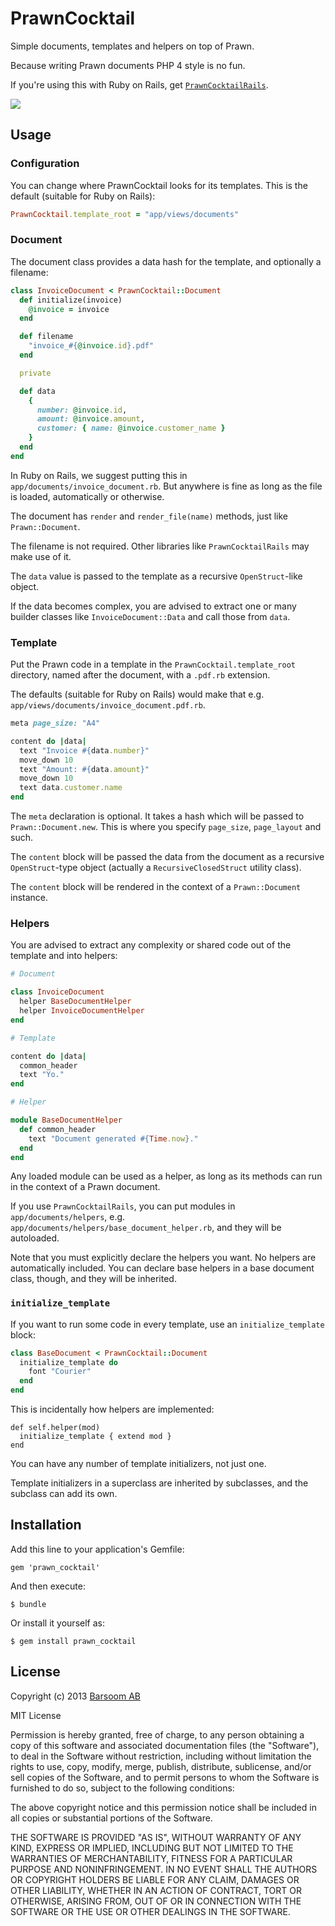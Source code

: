 # PrawnCocktail

Simple documents, templates and helpers on top of Prawn.

Because writing Prawn documents PHP 4 style is no fun.

If you're using this with Ruby on Rails, get [`PrawnCocktailRails`](http://github.com/barsoom/prawn_cocktail_rails).

![](http://upload.wikimedia.org/wikipedia/commons/f/f8/Cocktail_1_bg_060702.jpg)

## Usage

### Configuration

You can change where PrawnCocktail looks for its templates. This is the default (suitable for Ruby on Rails):

``` ruby
PrawnCocktail.template_root = "app/views/documents"
```

### Document

The document class provides a data hash for the template, and optionally a filename:

``` ruby
class InvoiceDocument < PrawnCocktail::Document
  def initialize(invoice)
    @invoice = invoice
  end

  def filename
    "invoice_#{@invoice.id}.pdf"
  end

  private

  def data
    {
      number: @invoice.id,
      amount: @invoice.amount,
      customer: { name: @invoice.customer_name }
    }
  end
end
```

In Ruby on Rails, we suggest putting this in `app/documents/invoice_document.rb`. But anywhere is fine as long as the file is loaded, automatically or otherwise.

The document has `render` and `render_file(name)` methods, just like `Prawn::Document`.

The filename is not required. Other libraries like `PrawnCocktailRails` may make use of it.

The `data` value is passed to the template as a recursive `OpenStruct`-like object.

If the data becomes complex, you are advised to extract one or many builder classes like `InvoiceDocument::Data` and call those from `data`.

### Template

Put the Prawn code in a template in the `PrawnCocktail.template_root` directory, named after the document, with a `.pdf.rb` extension.

The defaults (suitable for Ruby on Rails) would make that e.g. `app/views/documents/invoice_document.pdf.rb`.

``` ruby
meta page_size: "A4"

content do |data|
  text "Invoice #{data.number}"
  move_down 10
  text "Amount: #{data.amount}"
  move_down 10
  text data.customer.name
end
```

The `meta` declaration is optional. It takes a hash which will be passed to `Prawn::Document.new`. This is where you specify `page_size`, `page_layout` and such.

The `content` block will be passed the data from the document as a recursive `OpenStruct`-type object (actually a `RecursiveClosedStruct` utility class).

The `content` block will be rendered in the context of a `Prawn::Document` instance.

### Helpers

You are advised to extract any complexity or shared code out of the template and into helpers:

``` ruby
# Document

class InvoiceDocument
  helper BaseDocumentHelper
  helper InvoiceDocumentHelper
end
```

``` ruby
# Template

content do |data|
  common_header
  text "Yo."
end
```

``` ruby
# Helper

module BaseDocumentHelper
  def common_header
    text "Document generated #{Time.now}."
  end
end
```

Any loaded module can be used as a helper, as long as its methods can run in the context of a Prawn document.

If you use `PrawnCocktailRails`, you can put modules in `app/documents/helpers`, e.g. `app/documents/helpers/base_document_helper.rb`, and they will be autoloaded.

Note that you must explicitly declare the helpers you want. No helpers are automatically included. You can declare base helpers in a base document class, though, and they will be inherited.

### `initialize_template`

If you want to run some code in every template, use an `initialize_template` block:

``` ruby
class BaseDocument < PrawnCocktail::Document
  initialize_template do
    font "Courier"
  end
end
```

This is incidentally how helpers are implemented:

```
def self.helper(mod)
  initialize_template { extend mod }
end
```

You can have any number of template initializers, not just one.

Template initializers in a superclass are inherited by subclasses, and the subclass can add its own.

## Installation

Add this line to your application's Gemfile:

    gem 'prawn_cocktail'

And then execute:

    $ bundle

Or install it yourself as:

    $ gem install prawn_cocktail

## License

Copyright (c) 2013 [Barsoom AB](http://barsoom.se)

MIT License

Permission is hereby granted, free of charge, to any person obtaining
a copy of this software and associated documentation files (the
"Software"), to deal in the Software without restriction, including
without limitation the rights to use, copy, modify, merge, publish,
distribute, sublicense, and/or sell copies of the Software, and to
permit persons to whom the Software is furnished to do so, subject to
the following conditions:

The above copyright notice and this permission notice shall be
included in all copies or substantial portions of the Software.

THE SOFTWARE IS PROVIDED "AS IS", WITHOUT WARRANTY OF ANY KIND,
EXPRESS OR IMPLIED, INCLUDING BUT NOT LIMITED TO THE WARRANTIES OF
MERCHANTABILITY, FITNESS FOR A PARTICULAR PURPOSE AND
NONINFRINGEMENT. IN NO EVENT SHALL THE AUTHORS OR COPYRIGHT HOLDERS BE
LIABLE FOR ANY CLAIM, DAMAGES OR OTHER LIABILITY, WHETHER IN AN ACTION
OF CONTRACT, TORT OR OTHERWISE, ARISING FROM, OUT OF OR IN CONNECTION
WITH THE SOFTWARE OR THE USE OR OTHER DEALINGS IN THE SOFTWARE.
